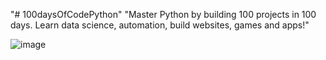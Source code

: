 "# 100daysOfCodePython" 
"Master Python by building 100 projects in 100 days. Learn data science, automation, build websites, games and apps!"

![image](https://user-images.githubusercontent.com/38399323/206345199-16e54dc0-b1b7-444e-b2e3-ce57c62f580b.png)
